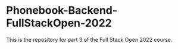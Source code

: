 # Phonebook-Backend-FullStackOpen-2022
This is the repository for part 3 of the Full Stack Open 2022 course.
